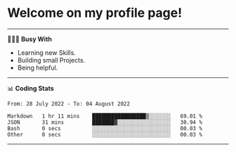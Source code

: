 # Welcome on my profile page!
<!-- print(("dralla"[::-1]+"s").capitalize()) -->

---
👨🏻‍💻 **Busy With**
* Learning new Skills.
* Building small Projects.
* Being helpful.

---
📊 **Coding Stats**
<!--START_SECTION:waka-->

```text
From: 28 July 2022 - To: 04 August 2022

Markdown   1 hr 11 mins    █████████████████▒░░░░░░░   69.01 %
JSON       31 mins         ███████▓░░░░░░░░░░░░░░░░░   30.94 %
Bash       0 secs          ░░░░░░░░░░░░░░░░░░░░░░░░░   00.03 %
Other      0 secs          ░░░░░░░░░░░░░░░░░░░░░░░░░   00.03 %
```

<!--END_SECTION:waka-->
---
